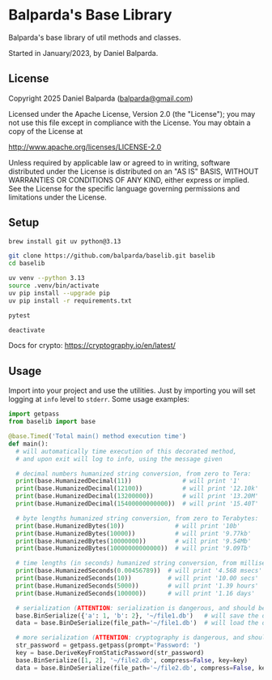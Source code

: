 # Balparda's Base Library

Balparda's base library of util methods and classes.

Started in January/2023, by Daniel Balparda.

## License

Copyright 2025 Daniel Balparda (balparda@gmail.com)

Licensed under the Apache License, Version 2.0 (the "License");
you may not use this file except in compliance with the License.
You may obtain a copy of the License at

http://www.apache.org/licenses/LICENSE-2.0

Unless required by applicable law or agreed to in writing, software
distributed under the License is distributed on an "AS IS" BASIS,
WITHOUT WARRANTIES OR CONDITIONS OF ANY KIND, either express or implied.
See the License for the specific language governing permissions and
limitations under the License.

## Setup

```bash
brew install git uv python@3.13

git clone https://github.com/balparda/baselib.git baselib
cd baselib

uv venv --python 3.13
source .venv/bin/activate
uv pip install --upgrade pip
uv pip install -r requirements.txt

pytest

deactivate
```

Docs for crypto: https://cryptography.io/en/latest/

## Usage

Import into your project and use the utilities. Just by importing
you will set logging at `info` level to `stderr`. Some usage examples:

```python
import getpass
from baselib import base

@base.Timed('Total main() method execution time')
def main():
  # will automatically time execution of this decorated method,
  # and upon exit will log to info, using the message given

  # decimal numbers humanized string conversion, from zero to Tera:
  print(base.HumanizedDecimal(11))              # will print '1'
  print(base.HumanizedDecimal(12100))           # will print '12.10k'
  print(base.HumanizedDecimal(13200000))        # will print '13.20M'
  print(base.HumanizedDecimal(15400000000000))  # will print '15.40T'

  # byte lengths humanized string conversion, from zero to Terabytes:
  print(base.HumanizedBytes(10))              # will print '10b'
  print(base.HumanizedBytes(10000))           # will print '9.77kb'
  print(base.HumanizedBytes(10000000))        # will print '9.54Mb'
  print(base.HumanizedBytes(10000000000000))  # will print '9.09Tb'

  # time lengths (in seconds) humanized string conversion, from milliseconds to days:
  print(base.HumanizedSeconds(0.00456789))  # will print '4.568 msecs'
  print(base.HumanizedSeconds(10))          # will print '10.00 secs'
  print(base.HumanizedSeconds(5000))        # will print '1.39 hours'
  print(base.HumanizedSeconds(100000))      # will print '1.16 days'

  # serialization (ATTENTION: serialization is dangerous, and should be used with care!):
  base.BinSerialize({'a': 1, 'b': 2}, '~/file1.db')   # will save the dict to `file1`, compressed
  data = base.BinDeSerialize(file_path='~/file1.db')  # will load the dict from `file1`

  # more serialization (ATTENTION: cryptography is dangerous, and should be used with care!):
  str_password = getpass.getpass(prompt='Password: ')
  key = base.DeriveKeyFromStaticPassword(str_password)
  base.BinSerialize([1, 2], '~/file2.db', compress=False, key=key)             # save list to `file2`, encrypted
  data = base.BinDeSerialize(file_path='~/file2.db', compress=False, key=key)  # load list from `file2`
```

